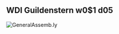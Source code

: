 ## WDI Guildenstern w0$1 d05
![](https://github.com/generalassembly/ga-ruby-on-rails-for-devs/raw/master/images/ga.png 'GeneralAssemb.ly')
